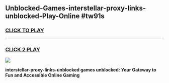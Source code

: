 
## Unblocked-Games-interstellar-proxy-links-unblocked-Play-Online #tw91s
<h3>
<a href="https://news.freeplayer.one?title=interstellar-proxy-links-unblocked&ref=3">CLICK TO PLAY</a></h3>
<hr>

<h3>
<a href="https://news.freeplayer.one?title=interstellar-proxy-links-unblocked&ref=3">CLICK 2 PLAY</a>
  
</h3>

<a href="https://news.freeplayer.one?title=interstellar-proxy-links-unblocked&ref=3"><img src="https://clearcache.store/games.png"></a>


**interstellar-proxy-links-unblocked games unblocked: Your Gateway to Fun and Accessible Online Gaming**
